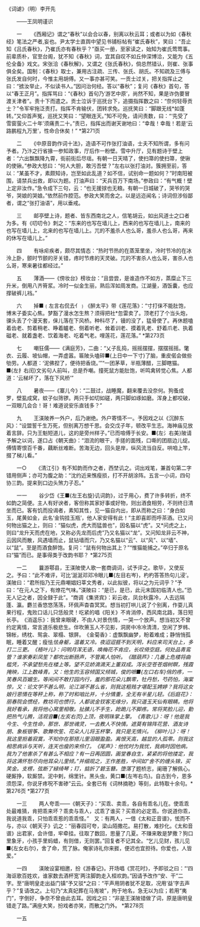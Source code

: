 <!-- { "loadSidebar": true } -->
《词谑》（明）李开先 


　　——王凤明谨识

　　一
　　《西厢记》谓之“春秋”以会合以春，别离以秋云耳；或者以为如《春秋经》笔法之严者,妄也。尹太学士直舆中望见书铺标帖有“崔氏春秋”，笑曰：“吾止知《吕氏春秋》，乃崔氏亦有春秋乎？”亟买一册，至家读之，始知为崔氏莺莺事。前辈质朴，官至台阁，犹不知《春秋》词，宜其自叹不如丘仲深博洽，又能为《五伦全备》戏文。宋张洽《春秋解》，又谓之《张氏春秋》，倘总然错认，则崔、张事俱全矣。国制：《春秋》取士，兼用古注疏、三传、张氏、胡氏。不知疏及三傅与张氏发自何时，今惟主用胡傅。又一事亦甚可笑。一贡士过关，把关指挥止之曰：“掳汝举止，不似读书人。”因问治何经。答以“春秋”；复问《春秋》首句，答以“春王正月”。指挥骂曰：“《春秋》首句乃‘游艺中原’，尚然不知，果是诈伪要冒渡关津者”。责十下而遣之。贡士泣诉于巡抚台下，追摄指挥数之曰：“奈何轻辱贡士？”令军牢拖泛责打。指挥不肯输伏，团转求免。巡抚笑曰：“脚跟无线*如蓬转。”又仰首声冤，巡抚又笑曰：“望眼连天。”知不可免，请问责数，曰：“‘先受了雪窗萤火二十年’须痛责二十。”责已，指挥出而谢天谢地曰：“幸哉！幸哉！若是‘云路鹏程九万里’，性命合休矣！” *第271页

　　二
　　《中原音韵作词十法》，造语不可作张打油语，士夫不知所谓，多有问予者。乃汴之行省掾一参知政事，厅后作一粉壁。雪中升厅，见有题诗于壁上者：“六出飘飘降九霄，街前街后尽瑶。有朝一日天晴了，使扫箒的使扫箒，使锹的使锹。”参政大怒曰：“何人大胆，敢污吾壁？”左右以张打油对。簇拥至前，答以：“某虽不才，素颇知诗，岂至如此乱道？如不信，试别命一题如何？”时南阳被围，请禁兵出救，即以为题。打油声曰：“天兵百万下南场。”参政曰：“有气概！壁上定非汝作。”急令成下三句，云：“也无援捄也无粮。有朝一日城破了，哭爷的哭爷，哭娘的哭娘。”依然前作腔范。参政大笑而舍之。以是远迩闻名；诗词但涉俗鄙者，谓之“张打油语”，用以垂戒。

　　三
　　邮亭壁上诗，题者、皆东西南北之人，信笔胡云，如出风道士之口者为多。有《叨叨令》刺之：“东来的也写在墙儿上，西来的也写在墙儿上，南来的也写在墙儿上，北来的也写在墙儿上。兀的不羞杀人也么哥，羞杀人也么哥，再来的休写在墙儿上。”

　　四
　　有咏疟疾者，颇尽其情态：“热时节热的在蒸笼里坐，冷时节冷的在冰泠上卧，颤时节颤的牙关错，疼时节疼的天灵破。兀的不害杀人也么哥，害杀人也么哥，寒来暑往都经过。”

　　五
　　薄酒——《傍妆台》榜妆台：“且尝尝，是谁造作不如方，蒸糜止下三升米，倒用八齐筲浆。冷时一似金生丽，熟后浑如周发商。江湖量，酒饭囊，也应撑破裤儿裆。”

　　六
　　掉■﹛左言右侃去亻﹜《醉太平》带《莲花落》：“寸打俫不能肚饱，博末子委实心焦。梦豁了漫水怎生熬？须得把社*忽雷卖了。顶老打了个当头炮，骒头丢了个漫天套，俫儿落在下风桥。种科尽了，镘的没了，猛骨使了。再休题嗑着齿老、剪着稍老、睁着矑老、侧着听老、耸着训老、摸着乳老、舒着爪老、执着磁老、就着盏老、饮着海老、吃着气老。哩莲花，莲花落。” *第273页

　　七
　　嘲狂儒——《满庭芳》，二曲：“乂子乱捣，摇摇摆摆，摆摆摇摇。氅衣、云履、坡仙帽，一弄虚嚣。匾陂头嗑碎■{上日中一下寸}了脑，重皮偌会做些劬劳。人都道：‘泥佛揑了，便待把香烧。’”“一团茅草，半瓶薄醋，三脚瞎猫。■{左扌右闰}文劣句人前叫，总是乔嘲。撞死鼠方能肚饱，听鸣禽转觉心焦。人都道：‘云梯坏了，落在下风桥’”

　　八
　　暑夜——《寨儿今》：“二鼓过，战睡魔，翻来覆去没奈何。狗蚤成罗，壁虱成窝，蚊子似筛锣。两只手如切如磋，两只脚如琢如磨。浑身上都咬破，一双眼几会合！哥！难道说安乐直钱多？”

　　九
　　王渼陂养一外户，后乃谢绝。外户寄情不一。予因戏之以《沉醉东风》：“设盟誓千生万死，但别离万想千思。会交戊子年，顿改平生志。海神庙见放着言辞。只为王魁短道儿，这的是旁州样子。”已而喧傅于长安。■{左氵右美}陂请予解之以词，遂口占《朝天曲》：“泪流的眼干，手搓的面残，口嘶的团扇边儿绽。傅情寄恨百千番，藕断丝难断。苦海无边，回头是岸，纵风流当自反。哄咱上竿，掇了梯儿看。”

　　一○
　　《清江引》有不知韵而作之者，西埜讥之。词出戏笔，兼首句第二字错用侧声；亦可为腹之助：“沈约近来憔瘦损，打不开胡涂阵。五言一小词，四句协三韵。提来到口边头煞力子忍。”

　　一一
　　谷少岱《王■{左王右旋}讥词韵》，过于用心，费了许多转折，终不如韵之简便。主人有好谀者，客但称其家好事或好物，则出酒食相劳，不则终日清坐而已。客有饥而投谒者，素知其性，见一猫自内出，即从而称之曰：“身白如玉，尾黄如金，此名‘金钩挂玉瓶’，他人家安得有此！”主即喜即而呼茶酒。已又问何物出猫之上，则曰：“猫似虎，虎大而猛兽也”，因名猫以“虎”。又*问虎之上，则曰“龙升天而虎在地，又称必先龙而后虎”乃又名猫以“龙”。又问知龙非云不神，云因风而散，风遇墙而止，鼠钻墙而穴，乃又名猫以“云”、以“风”、以“墙”、以“鼠”。至是而酒食醉饱。复问：“鼠有何物出其上？”“惟猫能捕之。”卒归于原名曰“猫”而已。是事得类于改韵书耶？ *第275页

　　一二
　　曩游鄠县，王渼陂使人歌一套商调词，试予评之。歌毕，又使反之。予曰：“此不难评，可比‘涎涎邓邓冷眼儿■{左目右岑}，杓杓答答热句儿浸’。渼陂曰：“君所指乃王元鼎嘲娼妇莘文秀者，以此拟彼，将以之为元词乎？”予曰：“在元人之下，有燎花气味。”渼陂曰：“是已，是已，此元末国初临清人也。”恐无人记之者，因全録于此”。“商调《集贤宾》：彩云收，凤台秋露冷，人去远隔蓬、瀛。麝兰香悠悠荡荡，环佩声杳杳冥冥。想当初打哄儿说了个别离，作耍儿真果行程，鬼败口话儿只恁般灵！吃紧的唱《阳关》不肯消停，西风南北路，落日短长亭。　《消遥乐》：我曾来眼硬，不由人对景伤情，一哭一个放声。想当初又不曾约定离情，常言道乐极悲生。伴吹箫玉人不见影，洞房中冷冷清清，空闲了罗帏、锦帐，绣枕、鸳衾、翠榻、银屏。　《金菊香》：虚飘飘幽梦，盼着难成；静悄悄孤眠，睡着又醒；瘦怯*怯身躯，温着又冷。夜迢迢捱不到天明，料应来司天台上，多打二三更。　《梧叶儿》：问明月浑无语，唤梅花不肯应，长叹倚空庭。何处品青鸾管？谁家奏彩凤笙？都吹出断肠声，不管离人怕听。　《醋葫芦》：几番上危楼将曲槛凭，不承望愁先在楼上等。望不见娇滴滴天上董双成。泻长空苍苍烟树瞑，残霞掩映，江上数峰青。又：他生的玉容倾国又倾城，俊的嗻■{左口右车}俏的疼，一笑春风百媚生。等闲间不敢打园内行，羞的那花朵儿飘零，牡丹愁，芍药怕，海棠惊，又：论文学不甚么明，论江湖不甚么省，则我这粗贱才堪配玉娉婷？我将这女娘行恩情在等秤上称，称了时和咱比并，十分情重，全无有半星儿轻。《后庭花》：丽春院会惯经，教坊司也惯行。人都说金钗客无缘分，我只道玉天仙有眼睛。他将我好看承，我将他心窝里相敬。扯膆儿不手生，跄跪儿不脚疼。常将笑脸儿迎，勤把热气儿腾，活观音■{左亥右页}上顶，夜明珠掌上擎。　《青歌儿》：呀！他是我今生、今生性命，那世、那世魂灵，一去教人不快情。遮莫有锦阵花营、酒友诗朋、象板银筝、歌舞吹笙、花朵人儿将玉杯擎，我只是无情兴。　《柳叶儿》：呀！我这里担着寂寞，不知你在那搭儿里泪眼盈盈。离恨天高，越显的人孤零。则我这相思病诉与天听，连天也瘦的来伶仃。　《尾声》：他忧时为我忧，我病时因他病。我为了他害杀了有甚么不相应？有一日再团圆，画堂春自生，紧紧的将他搂定，我将这满怀愁尽向他耳朵儿里倾。”并细观之，王作差胜，中间如“舍不的缠头锦，买笑金。支楞，弦断了緑绮琴；玎，掂折了碧玉簪。堕落*了题桥志，阑珊了解佩心。硬厮挣，软厮禁。泥中剌，绵里针。黑头虫，黄口■{左岑右鸟}。自古到今，恩多须怨深，你说牙疼呪不害碜”云云。全套已有《词林摘艳》等刻，此特取十余句。*第276页 *第277页

　　一三
　　两人夸乖——《朝天子》：“买乖、卖乖，各自有乖名儿在。使乖乖处最难猜，肯把乖来坏？乖卖与乖人，忒乖了谁买？买乖的必定乖。你说道你乖，我说道我乖，只怕乖乖惹的乖乖怪。”　又：有两人，一借《太和正音谱》，恡而不与，亦以《朝天子》讥之：“丽春园可夸，梁山陌撒花。易打散，难抄化。《太和音谱》出君家，会许借，牢牵挂。往取了数回，思量了几夏。不赚来敢是梦撒？狗口里象牙，小孩手里蚂蜡，有则借，无则罢。”回复者不记其全。“乞儿见财，孩儿见■{左女右尔}，舍了命，荒了脉。俺家诗礼你来捱，便迟也宜担待。你爱也，人皆爱。” 

　　一四
　　渼陂设宴相邀，扮《游春记》。开场唱《赏花时》，予即驳之曰：“‘四海讴歌百姓欢，谁家数去酒杯宽’两注脚韵走入桓欢韵。”因请予改作“安、干”二字。至“唐明皇走出益门镇”予又驳*之曰：“平声用阴者犹不足取，况用‘益’字去声乎？”复请改之。上句乃“太真妃葬在马嵬坡”，拘于地名，急无以为应；若用“夷门”，字倒好，争奈不曾由此去耳。因戏之曰：“非是王渼陂错做了词，原是唐明皇错走了路。”满座大笑，扮戏者亦笑，而散之门外。 *第278页

　　一五
